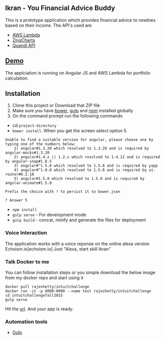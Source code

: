 ## Ikran  - You Financial Advice Buddy

This is a prototype application which provides financial advice to newbies based on their income.
The API's used are

* [AWS Lambda](https://aws.amazon.com/lambda/)
* [ZingCharts](http://zingchart.github.io/ZingChart-AngularJS/)
* [Quandl API](https://www.quandl.com/tools/api)

## [Demo](http://rajeshetty.com/intuitchallenge/index.html)

The applciation is running on Angular JS and AWS Lambda for portfolio calculation.


## Installation
1. Clone this project or Download that ZIP file
2. Make sure you have [bower](http://bower.io/), [gulp](https://www.npmjs.com/package/gulp) and  [npm](https://www.npmjs.org/) installed globally
3. On the command prompt run the following commands
- cd `project-directory`
- `bower install`. When you get the screen select option 5.
```
Unable to find a suitable version for angular, please choose one by typing one of the numbers below:
    1) angular#1.3.20 which resolved to 1.3.20 and is required by angular-mocks#1.3.20
    2) angular#1.4.x || 1.2.x which resolved to 1.4.12 and is required by angular-snap#1.8.5
    3) angular#^1.5.0 which resolved to 1.5.8 and is required by yapp
    4) angular#^1.0.8 which resolved to 1.5.8 and is required by ui-router#0.2.18
    5) angular#1.5.8 which resolved to 1.5.8 and is required by angular-animate#1.5.8

Prefix the choice with ! to persist it to bower.json

? Answer 5
```
- `npm install`
- `gulp serve` - For development mode
- `gulp build` - concat, minify and generate the files for deployment


### Voice Interaction

The application works with a voice reponse on the online alexa version Echoism.io[echoism.io]
Just  "Alexa, start skill Ikran"

### Talk Docker to me

You can follow installation steps or you simple download the below image from my docker repo and start using it
```
docker pull rajeshetty/intuitchallenge
docker run -it -p 8000:8000 --name test rajeshetty/intuitchallenge
cd intuitchallengefall2015
gulp serve
```
Hit the [url](http://localhost:8000/#/login). And your app is ready.

### Automation tools

- [Gulp](http://gulpjs.com/)
